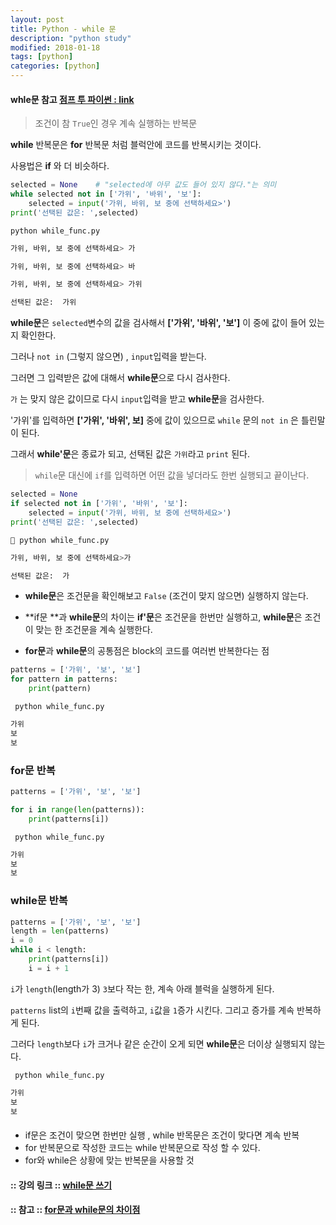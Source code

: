 ```yaml
---
layout: post
title: Python - while 문 
description: "python study"
modified: 2018-01-18
tags: [python]
categories: [python]
---
```


#### whle문 참고 [점프 투 파이썬 : link](https://wikidocs.net/21)

> 조건이 참 `True`인 경우 계속 실행하는 반복문 


**while** 반복문은 **for** 반복문 처럼 블럭안에 코드를 반복시키는 것이다. 

사용법은 **if** 와 더 비슷하다.

```python
selected = None    # "selected에 아무 값도 들어 있지 않다."는 의미
while selected not in ['가위', '바위', '보']:
    selected = input('가위, 바위, 보 중에 선택하세요>')
print('선택된 값은: ',selected)

```

`python while_func.py`

```python
가위, 바위, 보 중에 선택하세요> 가

가위, 바위, 보 중에 선택하세요> 바

가위, 바위, 보 중에 선택하세요> 가위

선택된 값은:  가위
```



**while문**은 `selected`변수의 값을 검사해서 **['가위', '바위', '보']** 이 중에 값이 들어 있는지 확인한다.

그러나 `not in` (그렇지 않으면) , `input`입력을 받는다. 

그러면 그 입력받은 값에 대해서 **while문**으로 다시 검사한다.

`가` 는 맞지 않은 값이므로 다시 `input`입력을 받고 **while문**을 검사한다.

'가위'를 입력하면 **['가위', '바위', 보]** 중에 값이 있으므로 `while` 문의 `not in` 은 틀린말이 된다.

그래서 **while'문**은 종료가 되고, 선택된 값은 `가위`라고 `print` 된다.



> `while`문 대신에 `if`를 입력하면 어떤 값을 넣더라도 한번 실행되고 끝이난다.

```python
selected = None
if selected not in ['가위', '바위', '보']:
    selected = input('가위, 바위, 보 중에 선택하세요>')
print('선택된 값은: ',selected)
```

` python while_func.py`

```python
가위, 바위, 보 중에 선택하세요>가

선택된 값은:  가
```

- **while문**은 조건문을 확인해보고  `False` (조건이 맞지 않으면) 실행하지 않는다.


- **if문 **과 **while문**의 차이는 **if'문**은 조건문을 한번만 실행하고, **while문**은 조건이 맞는 한 조건문을 계속 실행한다.
- **for문**과 **while문**의 공통점은 block의 코드를 여러번 반복한다는 점

```python
patterns = ['가위', '보', '보']
for pattern in patterns:
    print(pattern)
```

` python while_func.py`

```python
가위
보
보
```



### for문 반복

```python
patterns = ['가위', '보', '보']

for i in range(len(patterns)):
    print(patterns[i])

```

` python while_func.py`

```python
가위
보
보
```



###  while문 반복

```python  
patterns = ['가위', '보', '보']
length = len(patterns)
i = 0
while i < length:     
    print(patterns[i]) 
    i = i + 1          

```



`i`가 `length`(length가 3) `3`보다 작는 한, 계속 아래 블럭을 실행하게 된다. 

 `patterns` list의 `i`번째 값을 출력하고, `i`값을 `1`증가 시킨다. 그리고 증가를 계속 반복하게 된다. 

그러다 `length`보다 `i`가 크거나 같은 순간이 오게 되면 **while문**은 더이상 실행되지 않는다.



` python while_func.py`

```python
가위
보
보
```

#### 

- if문은 조건이 맞으면 한번만 실행 , while 반목문은 조건이 맞다면 계속 반복
- for 반복문으로 작성한 코드는 while 반복문으로 작성 할 수 있다. 
- for와 while은 상황에 맞는 반복문을 사용할 것 



#### :: 강의 링크 ::  [while문 쓰기](https://programmers.co.kr/learn/courses/2/lessons/290)

#### :: 참고 ::  [for문과 while문의 차이점](https://m.blog.naver.com/PostView.nhn?blogId=dmstjq12&logNo=220512449166&proxyReferer=https%3A%2F%2Fwww.google.co.kr%2F)

